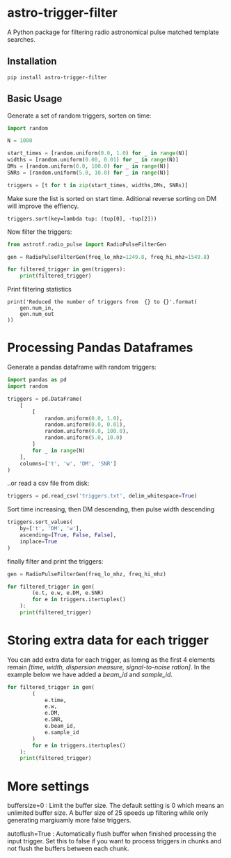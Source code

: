 # astro-trigger-filter
A Python package for filtering radio astronomical pulse matched template searches.


## Installation

```
pip install astro-trigger-filter
```

## Basic Usage

Generate a set of random triggers, sorten on time:

```python
import random

N = 1000

start_times = [random.uniform(0.0, 1.0) for _ in range(N)]
widths = [random.uniform(0.00, 0.01) for _ in range(N)]
DMs = [random.uniform(0.0, 100.0) for _ in range(N)]
SNRs = [random.uniform(5.0, 10.0) for _ in range(N)]

triggers = [t for t in zip(start_times, widths,DMs, SNRs)]
```

Make sure the list is sorted on start time. Aditional reverse sorting on DM will improve the effiency.

```
triggers.sort(key=lambda tup: (tup[0], -tup[2]))
```

Now filter the triggers:

```python
from astrotf.radio_pulse import RadioPulseFilterGen

gen = RadioPulseFilterGen(freq_lo_mhz=1249.8, freq_hi_mhz=1549.8)

for filtered_trigger in gen(triggers):
    print(filtered_trigger)
```

Print filtering statistics

```
print('Reduced the number of triggers from  {} to {}'.format(
	gen.num_in, 
	gen.num_out
))
```

# Processing Pandas Dataframes

Generate a pandas dataframe with random triggers:

```python
import pandas as pd
import random

triggers = pd.DataFrame(
	[
		[
			random.uniform(0.0, 1.0),
			random.uniform(0.0, 0.01),
			random.uniform(0.0, 100.0),
			random.uniform(5.0, 10.0)
		]
		for _ in range(N)
	],
	columns=['t', 'w', 'DM', 'SNR']
)
```

..or read a csv file from disk:


```python
triggers = pd.read_csv('triggers.txt', delim_whitespace=True)
```

Sort time increasing, then DM descending, then pulse width descending


```python
triggers.sort_values(
	by=['t', 'DM', 'w'], 
	ascending=[True, False, False], 
	inplace=True
)
```

finally filter and print the triggers:

```python
gen = RadioPulseFilterGen(freq_lo_mhz, freq_hi_mhz)

for filtered_trigger in gen(
		(e.t, e.w, e.DM, e.SNR) 
		for e in triggers.itertuples()
	):
    print(filtered_trigger)
```

# Storing extra data for each trigger

You can add extra data for each trigger, as lomng as the first 4 elements remain *[time, width, dispersion measure, signal-to-noise ration]*. In the example below we have added a *beam_id* and *sample_id*.

```python
for filtered_trigger in gen(
        (
            e.time, 
            e.w, 
            e.DM, 
            e.SNR, 
            e.beam_id, 
            e.sample_id
        ) 
        for e in triggers.itertuples()
    ):
    print(filtered_trigger)
```

# More settings

buffersize=0
: Limit the buffer size. The default setting is 0 which means an unlimited buffer size. A buffer size of 25 speeds up filtering while only generating margiuamly more false triggers.


autoflush=True
: Automatically flush  buffer when finished processing the input trigger. Set this to false if you want to process triggers in chunks and not flush the buffers between each chunk.


